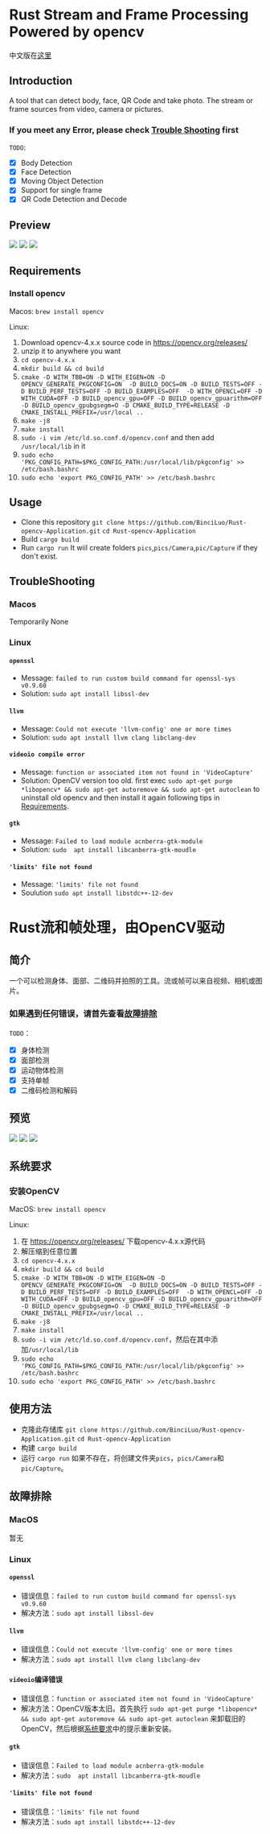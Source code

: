 # Rust Stream and Frame Processing  Powered by opencv
中文版在[这里](#Chinese)
## Introduction
A tool that can detect body, face, QR Code and take photo. The stream or frame sources from video, camera or pictures. 
### If you meet any Error, please check [Trouble Shooting](#troubleshooting) first
`TODO`:
- [x] Body Detection
- [x] Face Detection
- [x] Moving Object Detection
- [x] Support for single frame
- [x] QR Code Detection and Decode
## Preview 
![](for_readme/2023-07-01[04:37:31].jpeg)
![](for_readme/2023-06-25[01:12:06].jpeg)
![](for_readme/2023-06-25[01:13:19].jpeg)

<span id="Requirements"></span>
## Requirements
### Install opencv 

Macos: 
`brew install opencv` 

Linux: 
1. Download opencv-4.x.x source code in https://opencv.org/releases/
2. unzip it to anywhere you want
3. `cd opencv-4.x.x`
4. `mkdir build && cd build`
5. `cmake -D WITH_TBB=ON -D WITH_EIGEN=ON -D OPENCV_GENERATE_PKGCONFIG=ON  -D BUILD_DOCS=ON -D BUILD_TESTS=OFF -D BUILD_PERF_TESTS=OFF -D BUILD_EXAMPLES=OFF  -D WITH_OPENCL=OFF -D WITH_CUDA=OFF -D BUILD_opencv_gpu=OFF -D BUILD_opencv_gpuarithm=OFF -D BUILD_opencv_gpubgsegm=O -D CMAKE_BUILD_TYPE=RELEASE -D CMAKE_INSTALL_PREFIX=/usr/local ..`
6. `make -j8`
7. `make install`
8. `sudo -i vim /etc/ld.so.conf.d/opencv.conf` and then add `/usr/local/lib` in it
9. `sudo echo 'PKG_CONFIG_PATH=$PKG_CONFIG_PATH:/usr/local/lib/pkgconfig' >> /etc/bash.bashrc` 
10. `sudo echo 'export PKG_CONFIG_PATH' >> /etc/bash.bashrc`
## Usage
- Clone this repository 
`git clone https://github.com/BinciLuo/Rust-opencv-Application.git` 
`cd Rust-opencv-Application`
- Build 
`cargo build`
- Run 
`cargo run` 
It wiil create folders `pics`,`pics/Camera`,`pic/Capture` if they don't exist.

## TroubleShooting
### Macos
Temporarily None
### Linux
#### `openssl`
- Message: `failed to run custom build command for openssl-sys v0.9.60` 
- Solution: `sudo apt install libssl-dev`
#### `llvm`
- Message: `Could not execute 'llvm-config' one or more times` 
- Solution: `sudo apt install llvm clang libclang-dev`
#### `videoio compile error`
- Message: `function or associated item not found in 'VideoCapture'` 
- Solution: OpenCV version too old. first exec `sudo apt-get purge *libopencv* && sudo apt-get autoremove && sudo apt-get autoclean` to uninstall old opencv and then install it again following tips in [Requirements](#Requirements).
#### `gtk`
- Message: `Failed to load module acnberra-gtk-module` 
- Solution: `sudo  apt install libcanberra-gtk-moudle`
#### `'limits' file not found`
- Message: `'limits' file not found`
- Soulution `sudo apt install libstdc++-12-dev` 

<span id="Chinese"></span>

# Rust流和帧处理，由OpenCV驱动
## 简介
一个可以检测身体、面部、二维码并拍照的工具。流或帧可以来自视频、相机或图片。
### 如果遇到任何错误，请首先查看[故障排除](#故障排除)
`TODO`：
- [x] 身体检测
- [x] 面部检测
- [x] 运动物体检测
- [x] 支持单帧
- [x] 二维码检测和解码
## 预览 
![](for_readme/2023-07-01[04:37:31].jpeg)
![](for_readme/2023-06-25[01:12:06].jpeg)
![](for_readme/2023-06-25[01:13:19].jpeg)

<span id="Requirements"></span>
## 系统要求
### 安装OpenCV 

MacOS: 
`brew install opencv` 

Linux: 
1. 在 https://opencv.org/releases/ 下载opencv-4.x.x源代码
2. 解压缩到任意位置
3. `cd opencv-4.x.x`
4. `mkdir build && cd build`
5. `cmake -D WITH_TBB=ON -D WITH_EIGEN=ON -D OPENCV_GENERATE_PKGCONFIG=ON  -D BUILD_DOCS=ON -D BUILD_TESTS=OFF -D BUILD_PERF_TESTS=OFF -D BUILD_EXAMPLES=OFF  -D WITH_OPENCL=OFF -D WITH_CUDA=OFF -D BUILD_opencv_gpu=OFF -D BUILD_opencv_gpuarithm=OFF -D BUILD_opencv_gpubgsegm=O -D CMAKE_BUILD_TYPE=RELEASE -D CMAKE_INSTALL_PREFIX=/usr/local ..`
6. `make -j8`
7. `make install`
8. `sudo -i vim /etc/ld.so.conf.d/opencv.conf`，然后在其中添加`/usr/local/lib`
9. `sudo echo 'PKG_CONFIG_PATH=$PKG_CONFIG_PATH:/usr/local/lib/pkgconfig' >> /etc/bash.bashrc` 
10. `sudo echo 'export PKG_CONFIG_PATH' >> /etc/bash.bashrc`
## 使用方法
- 克隆此存储库 
`git clone https://github.com/BinciLuo/Rust-opencv-Application.git` 
`cd Rust-opencv-Application`
- 构建 
`cargo build`
- 运行 
`cargo run` 
如果不存在，将创建文件夹`pics`，`pics/Camera`和`pic/Capture`。

## 故障排除
### MacOS
暂无
### Linux
#### `openssl`
- 错误信息：`failed to run custom build command for openssl-sys v0.9.60` 
- 解决方法：`sudo apt install libssl-dev`
#### `llvm`
- 错误信息：`Could not execute 'llvm-config' one or more times` 
- 解决方法：`sudo apt install llvm clang libclang-dev`
#### `videoio`编译错误
- 错误信息：`function or associated item not found in 'VideoCapture'` 
- 解决方法：OpenCV版本太旧。首先执行 `sudo apt-get purge *libopencv* && sudo apt-get autoremove && sudo apt-get autoclean` 来卸载旧的OpenCV，然后根据[系统要求](#Requirements)中的提示重新安装。
#### `gtk`
- 错误信息：`Failed to load module acnberra-gtk-module` 
- 解决方法：`sudo  apt install libcanberra-gtk-moudle`
#### `'limits' file not found`
- 错误信息：`'limits' file not found`
- 解决方法：`sudo apt install libstdc++-12-dev` 